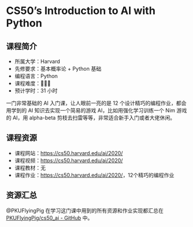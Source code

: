 # CS50’s Introduction to AI with Python

## 课程简介

- 所属大学：Harvard
- 先修要求：基本概率论 + Python 基础
- 编程语言：Python
- 课程难度：🌟🌟🌟
- 预计学时：31 小时

一门非常基础的 AI 入门课，让人眼前一亮的是 12 个设计精巧的编程作业，都会用学到的 AI 知识去实现一个简易的游戏 AI，比如用强化学习训练一个 Nim 游戏的 AI，用 alpha-beta 剪枝去扫雷等等，非常适合新手入门或者大佬休闲。

## 课程资源

- 课程网站：<https://cs50.harvard.edu/ai/2020/>
- 课程视频：<https://cs50.harvard.edu/ai/2020/>
- 课程教材：无
- 课程作业：<https://cs50.harvard.edu/ai/2020/>，12个精巧的编程作业

## 资源汇总

@PKUFlyingPig 在学习这门课中用到的所有资源和作业实现都汇总在 [PKUFlyingPig/cs50_ai - GitHub](https://github.com/PKUFlyingPig/cs50_ai) 中。
